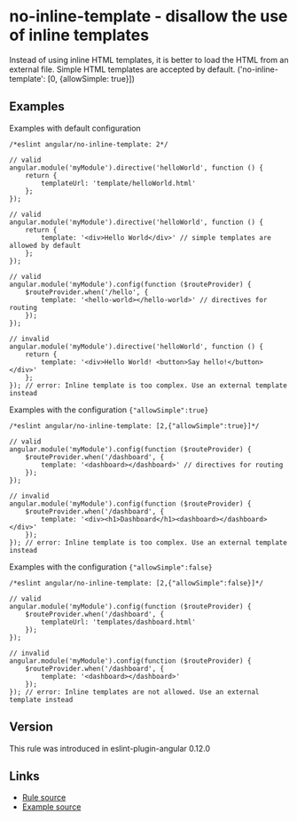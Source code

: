 <!-- WARNING: Generated documentation. Edit docs and examples in the rule and examples file ('rules/no-inline-template.js', 'examples/no-inline-template.js'). -->

# no-inline-template - disallow the use of inline templates

Instead of using inline HTML templates, it is better to load the HTML from an external file.
Simple HTML templates are accepted by default.
('no-inline-template': [0, {allowSimple: true}])

## Examples

Examples with default configuration

    /*eslint angular/no-inline-template: 2*/

    // valid
    angular.module('myModule').directive('helloWorld', function () {
        return {
            templateUrl: 'template/helloWorld.html'
        };
    });

    // valid
    angular.module('myModule').directive('helloWorld', function () {
        return {
            template: '<div>Hello World</div>' // simple templates are allowed by default
        };
    });

    // valid
    angular.module('myModule').config(function ($routeProvider) {
        $routeProvider.when('/hello', {
            template: '<hello-world></hello-world>' // directives for routing
        });
    });

    // invalid
    angular.module('myModule').directive('helloWorld', function () {
        return {
            template: '<div>Hello World! <button>Say hello!</button></div>'
        };
    }); // error: Inline template is too complex. Use an external template instead

Examples with the configuration `{"allowSimple":true}`

    /*eslint angular/no-inline-template: [2,{"allowSimple":true}]*/

    // valid
    angular.module('myModule').config(function ($routeProvider) {
        $routeProvider.when('/dashboard', {
            template: '<dashboard></dashboard>' // directives for routing
        });
    });

    // invalid
    angular.module('myModule').config(function ($routeProvider) {
        $routeProvider.when('/dashboard', {
            template: '<div><h1>Dashboard</h1><dashboard></dashboard></div>'
        });
    }); // error: Inline template is too complex. Use an external template instead

Examples with the configuration `{"allowSimple":false}`

    /*eslint angular/no-inline-template: [2,{"allowSimple":false}]*/

    // valid
    angular.module('myModule').config(function ($routeProvider) {
        $routeProvider.when('/dashboard', {
            templateUrl: 'templates/dashboard.html'
        });
    });

    // invalid
    angular.module('myModule').config(function ($routeProvider) {
        $routeProvider.when('/dashboard', {
            template: '<dashboard></dashboard>'
        });
    }); // error: Inline templates are not allowed. Use an external template instead

## Version

This rule was introduced in eslint-plugin-angular 0.12.0

## Links

* [Rule source](../rules/no-inline-template.js)
* [Example source](../examples/no-inline-template.js)
